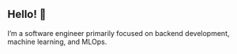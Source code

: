 ## Hello! :wave:

I’m a software engineer primarily focused on backend development, machine learning, and MLOps.
